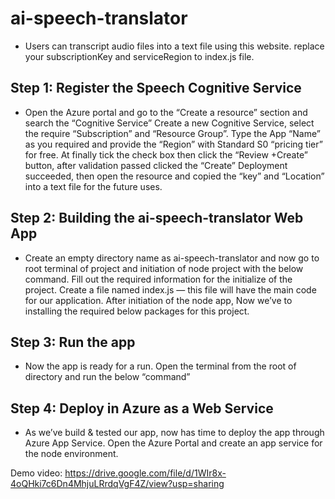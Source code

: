 # ai-speech-translator
* Users can transcript audio files into a text file using this website.
replace your subscriptionKey and serviceRegion to index.js file.

## Step 1: Register the Speech Cognitive Service
* Open the Azure portal and go to the “Create a resource” section and search the “Cognitive Service”
Create a new Cognitive Service, select the require “Subscription” and “Resource Group”.
Type the App “Name” as you required and provide the “Region” with Standard S0 “pricing tier” for free.
At finally tick the check box then click the “Review +Create” button, after validation passed clicked the “Create”
Deployment succeeded, then open the resource and copied the “key” and “Location” into a text file for the future uses.

## Step 2: Building the ai-speech-translator Web App
* Create an empty directory name as ai-speech-translator and now go to root terminal of project and initiation of node project with the below command.
Fill out the required information for the initialize of the project.
Create a file named index.js — this file will have the main code for our application.
After initiation of the node app, Now we’ve to installing the required below packages for this project.

## Step 3: Run the app
* Now the app is ready for a run.
Open the terminal from the root of directory and run the below “command”

## Step 4: Deploy in Azure as a Web Service
* As we’ve build & tested our app, now has time to deploy the app through Azure App Service.
Open the Azure Portal and create an app service for the node environment.


Demo video: https://drive.google.com/file/d/1WIr8x-4oQHki7c6Dn4MhjuLRrdqVgF4Z/view?usp=sharing

